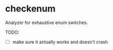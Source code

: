 # checkenum

Analyzer for exhaustive enum switches.

TODO:

* [ ] make sure it actually works and doesn't crash